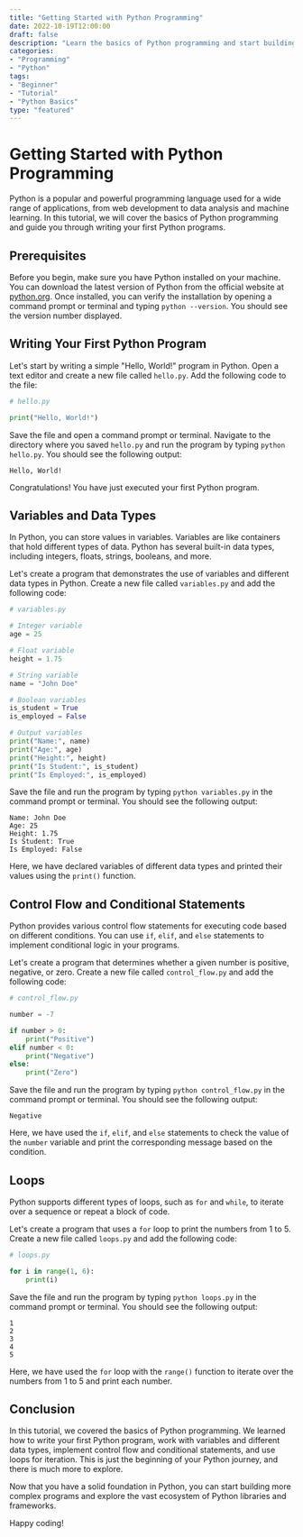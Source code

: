 ```yaml
--- 
title: "Getting Started with Python Programming"
date: 2022-10-19T12:00:00
draft: false
description: "Learn the basics of Python programming and start building your first programs."
categories:
- "Programming"
- "Python"
tags:
- "Beginner"
- "Tutorial"
- "Python Basics"
type: "featured"
---
```


# Getting Started with Python Programming

Python is a popular and powerful programming language used for a wide range of applications, from web development to data analysis and machine learning. In this tutorial, we will cover the basics of Python programming and guide you through writing your first Python programs.

## Prerequisites

Before you begin, make sure you have Python installed on your machine. You can download the latest version of Python from the official website at [python.org](https://www.python.org/downloads/). Once installed, you can verify the installation by opening a command prompt or terminal and typing `python --version`. You should see the version number displayed.

## Writing Your First Python Program

Let's start by writing a simple "Hello, World!" program in Python. Open a text editor and create a new file called `hello.py`. Add the following code to the file:

```python
# hello.py

print("Hello, World!")
```

Save the file and open a command prompt or terminal. Navigate to the directory where you saved `hello.py` and run the program by typing `python hello.py`. You should see the following output:

```
Hello, World!
```

Congratulations! You have just executed your first Python program.

## Variables and Data Types

In Python, you can store values in variables. Variables are like containers that hold different types of data. Python has several built-in data types, including integers, floats, strings, booleans, and more.

Let's create a program that demonstrates the use of variables and different data types in Python. Create a new file called `variables.py` and add the following code:

```python
# variables.py

# Integer variable
age = 25

# Float variable
height = 1.75

# String variable
name = "John Doe"

# Boolean variables
is_student = True
is_employed = False

# Output variables
print("Name:", name)
print("Age:", age)
print("Height:", height)
print("Is Student:", is_student)
print("Is Employed:", is_employed)
```

Save the file and run the program by typing `python variables.py` in the command prompt or terminal. You should see the following output:

```
Name: John Doe
Age: 25
Height: 1.75
Is Student: True
Is Employed: False
```

Here, we have declared variables of different data types and printed their values using the `print()` function.

## Control Flow and Conditional Statements

Python provides various control flow statements for executing code based on different conditions. You can use `if`, `elif`, and `else` statements to implement conditional logic in your programs.

Let's create a program that determines whether a given number is positive, negative, or zero. Create a new file called `control_flow.py` and add the following code:

```python
# control_flow.py

number = -7

if number > 0:
    print("Positive")
elif number < 0:
    print("Negative")
else:
    print("Zero")
```

Save the file and run the program by typing `python control_flow.py` in the command prompt or terminal. You should see the following output:

```
Negative
```

Here, we have used the `if`, `elif`, and `else` statements to check the value of the `number` variable and print the corresponding message based on the condition.

## Loops

Python supports different types of loops, such as `for` and `while`, to iterate over a sequence or repeat a block of code.

Let's create a program that uses a `for` loop to print the numbers from 1 to 5. Create a new file called `loops.py` and add the following code:

```python
# loops.py

for i in range(1, 6):
    print(i)
```

Save the file and run the program by typing `python loops.py` in the command prompt or terminal. You should see the following output:

```
1
2
3
4
5
```

Here, we have used the `for` loop with the `range()` function to iterate over the numbers from 1 to 5 and print each number.

## Conclusion

In this tutorial, we covered the basics of Python programming. We learned how to write your first Python program, work with variables and different data types, implement control flow and conditional statements, and use loops for iteration. This is just the beginning of your Python journey, and there is much more to explore.

Now that you have a solid foundation in Python, you can start building more complex programs and explore the vast ecosystem of Python libraries and frameworks.

Happy coding!
